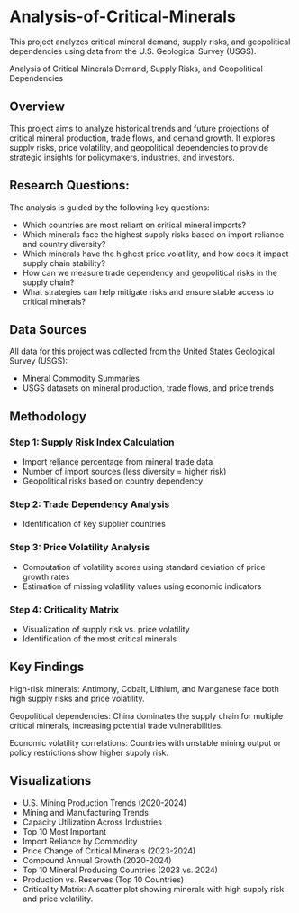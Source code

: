 # Analysis-of-Critical-Minerals
This project analyzes critical mineral demand, supply risks, and geopolitical dependencies using data from the U.S. Geological Survey (USGS). 

Analysis of Critical Minerals Demand, Supply Risks, and Geopolitical Dependencies

## Overview
This project aims to analyze historical trends and future projections of critical mineral production, trade flows, and demand growth. It explores supply risks, price volatility, and geopolitical dependencies to provide strategic insights for policymakers, industries, and investors.

## Research Questions:
The analysis is guided by the following key questions:
- Which countries are most reliant on critical mineral imports?
- Which minerals face the highest supply risks based on import reliance and country diversity?
- Which minerals have the highest price volatility, and how does it impact supply chain stability?
- How can we measure trade dependency and geopolitical risks in the supply chain?
- What strategies can help mitigate risks and ensure stable access to critical minerals?

## Data Sources
All data for this project was collected from the United States Geological Survey (USGS):
- Mineral Commodity Summaries
- USGS datasets on mineral production, trade flows, and price trends

## Methodology

### Step 1: Supply Risk Index Calculation
- Import reliance percentage from mineral trade data
- Number of import sources (less diversity = higher risk)
- Geopolitical risks based on country dependency

### Step 2: Trade Dependency Analysis
- Identification of key supplier countries

### Step 3: Price Volatility Analysis
- Computation of volatility scores using standard deviation of price growth rates
- Estimation of missing volatility values using economic indicators

### Step 4: Criticality Matrix
- Visualization of supply risk vs. price volatility
- Identification of the most critical minerals

## Key Findings

High-risk minerals: Antimony, Cobalt, Lithium, and Manganese face both high supply risks and price volatility.

Geopolitical dependencies: China dominates the supply chain for multiple critical minerals, increasing potential trade vulnerabilities.

Economic volatility correlations: Countries with unstable mining output or policy restrictions show higher supply risk.

## Visualizations
- U.S. Mining Production Trends (2020-2024)
- Mining and Manufacturing Trends
- Capacity Utilization Across Industries
- Top 10 Most Important
- Import Reliance by Commodity
- Price Change of Critical Minerals (2023-2024)
- Compound Annual Growth (2020-2024)
- Top 10 Mineral Producing Countries (2023 vs. 2024)
- Production vs. Reserves (Top 10 Countries)
- Criticality Matrix: A scatter plot showing minerals with high supply risk and price volatility.
